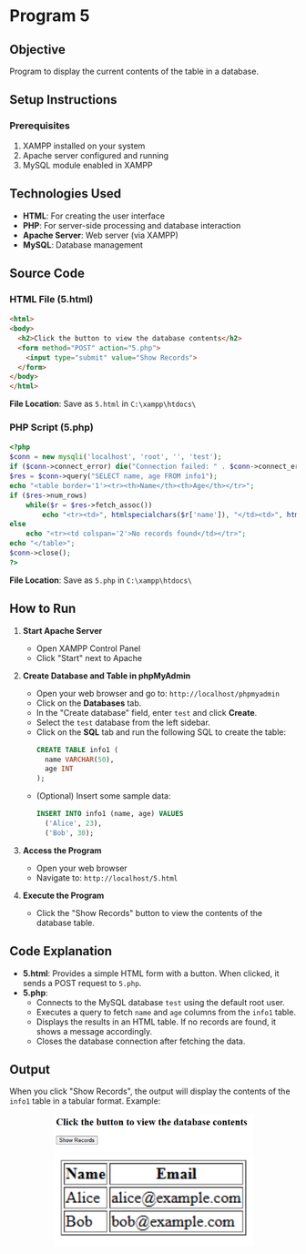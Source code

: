 # Program 5

## Objective
Program to display the current contents of the table in a database.  

## Setup Instructions

### Prerequisites
1. XAMPP installed on your system
2. Apache server configured and running
3. MySQL module enabled in XAMPP

## Technologies Used
- **HTML**: For creating the user interface
- **PHP**: For server-side processing and database interaction
- **Apache Server**: Web server (via XAMPP)
- **MySQL**: Database management

## Source Code

### HTML File (5.html)
```html
<html>
<body>
  <h2>Click the button to view the database contents</h2>
  <form method="POST" action="5.php">
    <input type="submit" value="Show Records">
  </form>
</body>
</html>
```

**File Location**: Save as `5.html` in `C:\xampp\htdocs\`

### PHP Script (5.php)
```php
<?php
$conn = new mysqli('localhost', 'root', '', 'test');
if ($conn->connect_error) die("Connection failed: " . $conn->connect_error);
$res = $conn->query("SELECT name, age FROM info1");
echo "<table border='1'><tr><th>Name</th><th>Age</th></tr>";
if ($res->num_rows)
    while($r = $res->fetch_assoc())
        echo "<tr><td>", htmlspecialchars($r['name']), "</td><td>", htmlspecialchars($r['age']), "</td></tr>";
else
    echo "<tr><td colspan='2'>No records found</td></tr>";
echo "</table>";
$conn->close();
?>
```

**File Location**: Save as `5.php` in `C:\xampp\htdocs\`

## How to Run

1. **Start Apache Server**
   - Open XAMPP Control Panel
   - Click "Start" next to Apache

2. **Create Database and Table in phpMyAdmin**
   - Open your web browser and go to: `http://localhost/phpmyadmin`
   - Click on the **Databases** tab.
   - In the "Create database" field, enter `test` and click **Create**.
   - Select the `test` database from the left sidebar.
   - Click on the **SQL** tab and run the following SQL to create the table:
     ```sql
     CREATE TABLE info1 (
       name VARCHAR(50),
       age INT
     );
     ```
   - (Optional) Insert some sample data:
     ```sql
     INSERT INTO info1 (name, age) VALUES
       ('Alice', 23),
       ('Bob', 30);
     ```

3. **Access the Program**
   - Open your web browser
   - Navigate to: `http://localhost/5.html`

4. **Execute the Program**
   - Click the "Show Records" button to view the contents of the database table.

## Code Explanation

- **5.html**: Provides a simple HTML form with a button. When clicked, it sends a POST request to `5.php`.
- **5.php**: 
  - Connects to the MySQL database `test` using the default root user.
  - Executes a query to fetch `name` and `age` columns from the `info1` table.
  - Displays the results in an HTML table. If no records are found, it shows a message accordingly.
  - Closes the database connection after fetching the data.

## Output 

When you click "Show Records", the output will display the contents of the `info1` table in a tabular format. Example:

<p align="center">
  <img src="./o1.png" alt="Output 1" width="70%">
  <br>
  <img src="./o2.png" alt="Output 2" width="70%">
</p>